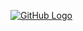 [![GitHub Logo](https://github.com/logo.png)](https://app.powerbi.com/view?r=eyJrIjoiYzUyNTQ3MGEtMmU1YS00Mzc1LWJjZGItMmY3NzNkMmIyMWM0IiwidCI6IjA3OTQ2ZjZmLTg1NzEtNGUyMi1iY2I0LTcxOTgwMWNkYjM4NiIsImMiOjF9&pageName=ReportSection652c9933cf68815368ba&originpath=%2Fpower-bi-dashboard-examples%2F&_gl=1*1cxgz3a*_gcl_au*MjgzMzI0NTg0LjE3Mzc4MjQ0ODE.*_ga*MTA0NTQzMDgwOC4xNzM3ODI0NDgx*_ga_YL6VVQXZ1Y*MTczNzgyNDQ4MC4xLjAuMTczNzgyNDQ4MC42MC4wLjA.)

